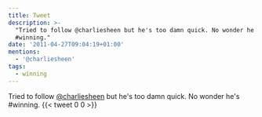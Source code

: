 ```yaml
---
title: Tweet
description: >-
  "Tried to follow @charliesheen but he's too damn quick. No wonder he's
  #winning."
date: '2011-04-27T09:04:19+01:00'
mentions:
  - '@charliesheen'
tags:
  - winning
---
```

Tried to follow [@charliesheen](https://twitter.com/@charliesheen) but he's too damn quick. No wonder he's #winning.
      {{< tweet 0 0 >}}
    
